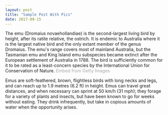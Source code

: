 ```yaml
---
layout: post
title: "Sample Post With Pics"
date: 2017-09-15
---
```

<link href="/css/posts.css" type="text/css" rel="stylesheet">
The emu (Dromaius novaehollandiae) is the second-largest living bird by height, after its ratite relative, the ostrich. It is endemic to Australia where it is the largest native bird and the only extant member of the genus Dromaius. The emu's range covers most of mainland Australia, but the Tasmanian emu and King Island emu subspecies became extinct after the European settlement of Australia in 1788. The bird is sufficiently common for it to be rated as a least-concern species by the International Union for Conservation of Nature.
<a id='JXpVcg52R1RFR0_uL-aQ6g' class='gie-single' href='http://www.gettyimages.com/detail/500778501' target='_blank' style='color:#a7a7a7;text-decoration:none;font-weight:normal !important;border:none;display:inline-block;'>Embed from Getty Images</a><script>window.gie=window.gie||function(c){(gie.q=gie.q||[]).push(c)};gie(function(){gie.widgets.load({id:'JXpVcg52R1RFR0_uL-aQ6g',sig:'xLAuYCiDR4Uv8CCetr2OmJINFhJNdbrfeV58qM9qtMo=',w:'507px',h:'338px',items:'500778501',caption: true ,tld:'com',is360: false })});</script><script src='//embed-cdn.gettyimages.com/widgets.js' charset='utf-8' async></script>

<p>
Emus are soft-feathered, brown, flightless birds with long necks and legs, and can reach up to 1.9 metres (6.2 ft) in height. Emus can travel great distances, and when necessary can sprint at 50 km/h (31 mph); they forage for a variety of plants and insects, but have been known to go for weeks without eating. They drink infrequently, but take in copious amounts of water when the opportunity arises.</p>
